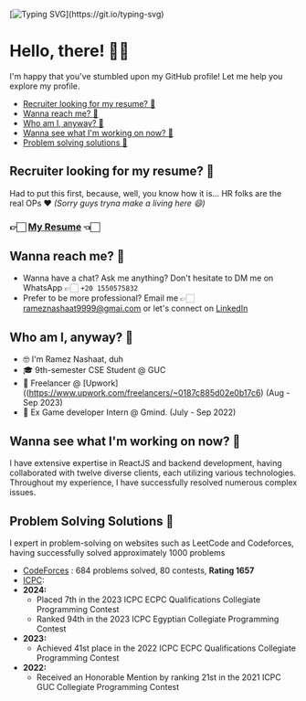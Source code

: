 [![Typing SVG](https://readme-typing-svg.demolab.com?font=Terminal&size=40&pause=1000&color=6FD300&center=true&vCenter=true&repeat=false&width=1000&height=100&lines=%24+python+-c+%22print('Hello%2C+%F0%9F%8C%8D!')%22)](https://git.io/typing-svg)

# Hello, there! 👋🏻
I'm happy that you've stumbled upon my GitHub profile! Let me help you explore my profile.

- [Recruiter looking for my resume? 📄](#recruiter-looking-for-my-resume-)
- [Wanna reach me? 💬](#wanna-reach-me-)
- [Who am I, anyway? 🙋](#who-am-i-anyway-)
- [Wanna see what I'm working on now? 🚀](#wanna-see-what-im-working-on-now-)
- [Problem solving solutions 🧠](#problem-solving-solutions-)


## Recruiter looking for my resume? 📄
Had to put this first, because, well, you know how it is... HR folks are the real OPs ❤️ _(Sorry guys tryna make a living here 😄)_

### 👉🏻 [My Resume](http://tiny.cc/ramezCV) 👈🏻 

## Wanna reach me? 💬
- Wanna have a chat? Ask me anything? Don't hesitate to DM me on WhatsApp 👉🏻 `+20 1550575832`
- Prefer to be more professional? Email me 👉🏻 [rameznashaat9999@gmai.com](mailto:rameznashaat9999@gmail.com) or let's connect on [LinkedIn](https://www.linkedin.com/in/ramez-lahzy-37188021a/)

## Who am I, anyway? 🙋
- 🤓 I'm Ramez Nashaat, duh
- 🎓 9th-semester CSE Student @ GUC 
- 🐞 Freelancer @ [Upwork]((https://www.upwork.com/freelancers/~0187c885d02e0b17c6) (Aug - Sep 2023) 
- 👔 Ex Game developer Intern @ Gmind. (July - Sep 2022) 

## Wanna see what I'm working on now? 🚀
I have extensive expertise in ReactJS and backend development, having collaborated with twelve diverse clients, each utilizing various technologies. Throughout my experience, I have successfully resolved numerous complex issues.


## Problem Solving Solutions 🧠
I expert in problem-solving on websites such as LeetCode and Codeforces, having successfully solved approximately 1000 problems 

- [CodeForces](https://codeforces.com/profile/Ramez__) : 684 problems solved, 80 contests, __Rating 1657__
-  [ICPC](https://icpc.global/ICPCID/I8VPDK4EVJI0):
  - **2024:**
    - Placed 7th in the 2023 ICPC ECPC Qualifications Collegiate Programming Contest
    - Ranked 94th in the 2023 ICPC Egyptian Collegiate Programming Contest
  - **2023:**
    - Achieved 41st place in the 2022 ICPC ECPC Qualifications Collegiate Programming Contest
  - **2022:**
    - Received an Honorable Mention by ranking 21st in the 2021 ICPC GUC Collegiate Programming Contest

